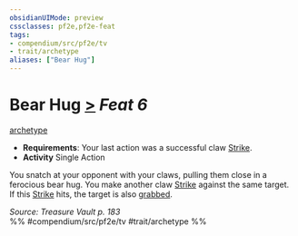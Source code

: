 ```yaml
---
obsidianUIMode: preview
cssclasses: pf2e,pf2e-feat
tags:
- compendium/src/pf2e/tv
- trait/archetype
aliases: ["Bear Hug"]
---
```

# Bear Hug  [>](rules/core-rulebook/chapter-9-playing-the-game.md#Actions "Single Action") *Feat 6*  
[archetype](rules/traits/archetype.md "Archetype Feat Trait")  

- **Requirements**: Your last action was a successful claw [Strike](rules/actions/strike.md).
- **Activity** Single Action

You snatch at your opponent with your claws, pulling them close in a ferocious bear hug. You make another claw [Strike](rules/actions/strike.md) against the same target. If this [Strike](rules/actions/strike.md) hits, the target is also [grabbed](rules/conditions.md#Grabbed).

*Source: Treasure Vault p. 183*  
%% #compendium/src/pf2e/tv #trait/archetype %%